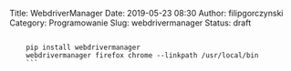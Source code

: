 Title: WebdriverManager
Date: 2019-05-23 08:30
Author: filipgorczynski
Category: Programowanie
Slug: webdrivermanager
Status: draft

```

    pip install webdrivermanager
    webdrivermanager firefox chrome --linkpath /usr/local/bin
    ```
